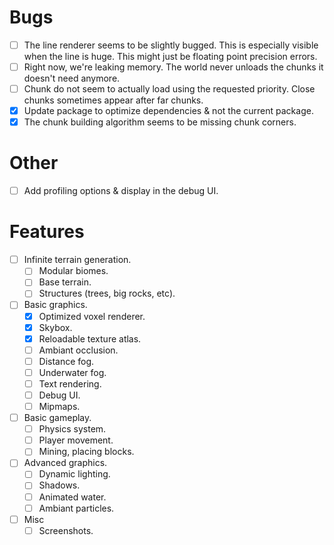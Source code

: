 # Bugs

- [ ] The line renderer seems to be slightly bugged. This is especially visible when the line is
      huge. This might just be floating point precision errors.
- [ ] Right now, we're leaking memory. The world never unloads the chunks it doesn't need anymore.
- [ ] Chunk do not seem to actually load using the requested priority. Close chunks sometimes
      appear after far chunks.
- [x] Update package to optimize dependencies & not the current package.
- [x] The chunk building algorithm seems to be missing chunk corners.

# Other

- [ ] Add profiling options & display in the debug UI.

# Features

- [ ] Infinite terrain generation.
  - [ ] Modular biomes.
  - [ ] Base terrain.
  - [ ] Structures (trees, big rocks, etc).
- [ ] Basic graphics.
  - [x] Optimized voxel renderer.
  - [x] Skybox.
  - [x] Reloadable texture atlas.
  - [ ] Ambiant occlusion.
  - [ ] Distance fog.
  - [ ] Underwater fog.
  - [ ] Text rendering.
  - [ ] Debug UI.
  - [ ] Mipmaps.
- [ ] Basic gameplay.
  - [ ] Physics system.
  - [ ] Player movement.
  - [ ] Mining, placing blocks.
- [ ] Advanced graphics.
  - [ ] Dynamic lighting.
  - [ ] Shadows.
  - [ ] Animated water.
  - [ ] Ambiant particles.
- [ ] Misc
  - [ ] Screenshots.
